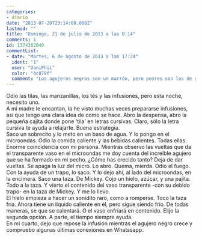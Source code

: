 ```yaml
---
categories:
- diario
date: "2013-07-20T23:14:00.000Z"
lastmod: ""
title: "Domingo, 21 de julio de 2013 a las 0:14"
comments: 1
id: 1374362040
commentList:
- date: "Martes, 6 de agosto de 2013 a las 17:24"
  ident: "1"
  user: "DaniPhii"
  color: "4c879f"
  comment: "Los agujeros negros son un marrón, pero peores son los de gusano. Y me da que el tuyo es de esos, porque casi todo lo que entra, vuelve a salir sin dejar rastro."
---
```


Odio las tilas, las manzanillas, los tés y las infusiones, pero esta noche, necesito uno.  
A mi madre le encantan, la he visto muchas veces prepararse infusiones, así que tengo una clara idea de como se hace. Abro la despensa, abro la pequeña cajita donde pone \'tila\' en letras cursivas. Claro, sólo la letra cursiva te ayuda a relajarte. Buena estrategia.   
Saco un sobrecito y lo meto en un baso de agua. Y lo pongo en el microondas. Odio la comida caliente y las bebidas calientes. Todas ellas. Enorme coincidencia con mi persona. Mientras observo las vueltas que da el transparente vaso en el microondas me doy cuenta del increíble agujero que se ha formado en mi pecho. ¿Cómo has crecido tanto? Deja de dar vueltas. Se apaga la luz del micro. Lo abro. Quema, mierda. Odio el fuego. Con la ayuda de un trapo, lo saco. Y lo dejo ahí, al lado del microondas, en la encimera. Saco una taza. De Mickey. Cojo un hielo, azúcar, y una pajita. Todo a la taza. Y vierto el contenido del vaso transparente -con su debido trapo- en la taza de Mickey. Y me lo llevo.   
El hielo empieza a hacer un sonidito raro, como a romperse. Toco la taza fría. Ahora tiene un líquido caliente en él, pero sigue siendo frío. De todas maneras, se que se calentará. O el vaso enfriará en contenido. Elijo la segunda opción. A parte, el tiempo siempre ayuda.  
En mi cuarto, dejo que repose la infusión mientras el agujero negro crece y compruebo algunas últimas conexiones en Whatssapp.